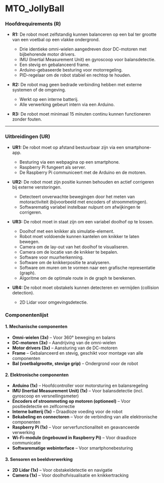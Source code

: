 # MTO_JollyBall

### **Hoofdrequirements (R)**

- **R1:** De robot moet zelfstandig kunnen balanceren op een bal ter grootte van een voetbal op een vlakke ondergrond.
    - Drie identieke omni-wielen aangedreven door DC-motoren met bijbehorende motor drivers.
    - IMU (Inertial Measurement Unit) en gyroscoop voor balansdetectie.
    - Een stevig en gebalanceerd frame.
    - Arduino-gebaseerde besturing voor motorregeling.
    - PID-regelaar om de robot stabiel en rechtop te houden.

- **R2:** De robot mag geen bedrade verbinding hebben met externe systemen of de omgeving.
    - Werkt op een interne batterij.
    - Alle verwerking gebeurt intern via een Arduino.

- **R3:** De robot moet minimaal 15 minuten continu kunnen functioneren zonder fouten.

---

### **Uitbreidingen (UR)**

- **UR1:** De robot moet op afstand bestuurbaar zijn via een smartphone-app.
    - Besturing via een webpagina op een smartphone.
    - Raspberry Pi fungeert als server.
    - De Raspberry Pi communiceert met de Arduino en de motoren.

- **UR2:** De robot moet zijn positie kunnen behouden en actief corrigeren bij externe verstoringen.
    - Detecteert onverwachte bewegingen door het meten van motoractiviteit (bijvoorbeeld met encoders of stroommetingen).
    - Softwarematig variabel instelbaar nulpunt om afwijkingen te corrigeren.

- **UR3:** De robot moet in staat zijn om een variabel doolhof op te lossen.
    - Doolhof met een knikker als simulatie-element.
    - Robot moet voldoende kunnen kantelen om knikker te laten bewegen.
    - Camera om de lay-out van het doolhof te visualiseren.
    - Camera om de locatie van de knikker te bepalen.
    - Software voor muurherkenning.
    - Software om de knikkerpositie te analyseren.
    - Software om muren om te vormen naar een grafische representatie (graph).
    - Algoritme om de optimale route in de graph te berekenen.

- **UR4:** De robot moet obstakels kunnen detecteren en vermijden (collision detection).
    - 2D Lidar voor omgevingsdetectie.

### Componentenlijst
#### **1. Mechanische componenten**

- **Omni-wielen (3x)** – Voor 360° beweging en balans
- **DC-motoren (3x)** – Aandrijving van de omni-wielen
- **Motor drivers (3x)** – Aansturing van de DC-motoren
- **Frame** – Gebalanceerd en stevig, geschikt voor montage van alle componenten
- **Bal (voetbalgrootte, stevige grip)** – Ondergrond voor de robot

#### **2. Elektronische componenten**

- **Arduino (1x)** – Hoofdcontroller voor motorsturing en balansregeling
- **IMU (Inertial Measurement Unit) (1x)** – Voor balansdetectie (incl. gyroscoop en versnellingsmeter)
- **Encoders of stroommeting op motoren (optioneel)** – Voor positiedetectie en zelfcorrectie
- **Interne batterij (1x)** – Draadloze voeding voor de robot
- **Bekabeling en connectoren** – Voor de verbinding van alle elektronische componenten
- **Raspberry Pi (1x)** – Voor serverfunctionaliteit en geavanceerde verwerking
- **Wi-Fi-module (ingebouwd in Raspberry Pi)** – Voor draadloze communicatie
- **Softwarematige webinterface** – Voor smartphonebesturing

#### **3. Sensoren en beeldverwerking**

- **2D Lidar (1x)** – Voor obstakeldetectie en navigatie
- **Camera (1x)** – Voor doolhofvisualisatie en knikkertracking
